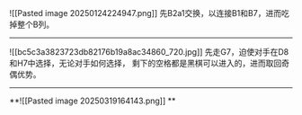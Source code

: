 ![[Pasted image 20250124224947.png]]
先B2a1交换，以连接B1和B7，进而吃掉整个B列。

---
![[bc5c3a3823723db82176b19a8ac34860_720.jpg]]
先走G7，迫使对手在D8和H7中选择，无论对手如何选择， 剩下的空格都是黑棋可以进入的，进而取回奇偶优势。

---

**![[Pasted image 20250319164143.png]]
**